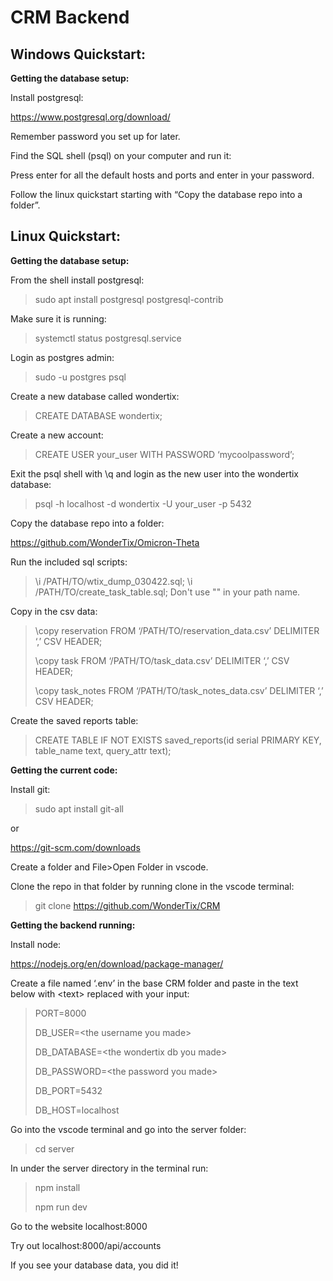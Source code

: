 # CRM Backend

## Windows Quickstart:

**Getting the database setup:**

Install postgresql:

https://www.postgresql.org/download/

Remember password you set up for later.

Find the SQL shell (psql) on your computer and run it:

Press enter for all the default hosts and ports and enter in your password.

Follow the linux quickstart starting with “Copy the database repo into a folder”.

## Linux Quickstart:

**Getting the database setup:**

From the shell install postgresql:
> sudo apt install postgresql postgresql-contrib

Make sure it is running:
> systemctl status postgresql.service

Login as postgres admin:
> sudo -u postgres psql

Create a new database called wondertix:
> CREATE DATABASE wondertix;

Create a new account:
> CREATE USER your_user WITH PASSWORD ‘mycoolpassword’;

Exit the psql shell with \q and login as the new user into the wondertix database:
> psql -h localhost -d wondertix -U your_user -p 5432

Copy the database repo into a folder:

https://github.com/WonderTix/Omicron-Theta

Run the included sql scripts:
> \i /PATH/TO/wtix_dump_030422.sql;
> \i /PATH/TO/create_task_table.sql;
Don't use "\" in your path name.

Copy in the csv data:
> \copy reservation FROM ‘/PATH/TO/reservation_data.csv’ DELIMITER ‘,’ CSV HEADER;
> 
> \copy task FROM ‘/PATH/TO/task_data.csv’ DELIMITER ‘,’ CSV HEADER;
> 
> \copy task_notes FROM ‘/PATH/TO/task_notes_data.csv’ DELIMITER ‘,’ CSV HEADER;

Create the saved reports table:
> CREATE TABLE IF NOT EXISTS saved_reports(id serial PRIMARY KEY, table_name text, query_attr text);

**Getting the current code:**

Install git: 
> sudo apt install git-all

or

https://git-scm.com/downloads

Create a folder and File>Open Folder in vscode.

Clone the repo in that folder by running clone in the vscode terminal:
> git clone https://github.com/WonderTix/CRM

**Getting the backend running:**

Install node:

https://nodejs.org/en/download/package-manager/

Create a file named ‘.env’ in the base CRM folder and paste in the text below with \<text> replaced with your input:

> PORT=8000
>
> DB_USER=\<the username you made>
>   
> DB_DATABASE=\<the wondertix db you made>
>    
> DB_PASSWORD=\<the password you made>
>    
> DB_PORT=5432
>    
> DB_HOST=localhost
    

Go into the vscode terminal and go into the server folder:
> cd server

In under the server directory in the terminal run:
> npm install
> 
> npm run dev
    
Go to the website localhost:8000

Try out localhost:8000/api/accounts

If you see your database data, you did it!
